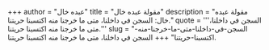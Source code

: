 +++
author = "عبده خال"
title = "مقولة عبده خال"
description = "مقولة عبده خال: السجن في داخلنا، متى ما خرجنا منه اكتسبنا حريتنا."
quote = '''السجن في داخلنا، متى ما خرجنا منه اكتسبنا حريتنا.''' 
slug = "السجن-في-داخلنا-متى-ما-خرجنا-منه-اكتسبنا-حريتنا"
+++
السجن في داخلنا، متى ما خرجنا منه اكتسبنا حريتنا.
